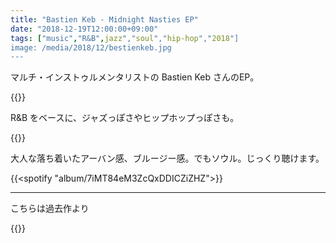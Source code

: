 ```yaml
---
title: "Bastien Keb - Midnight Nasties EP"
date: "2018-12-19T12:00:00+09:00"
tags: ["music","R&B",jazz","soul","hip-hop","2018"]
image: /media/2018/12/bestienkeb.jpg
---
```


マルチ・インストゥルメンタリストの Bastien Keb さんのEP。

{{<youtube src="URZ6j_KOOcU" title="Bastien Keb - Flowers">}}

R&B をベースに、ジャズっぽさやヒップホップっぽさも。

{{<youtube src="RbBYQHOQDzw" title="Bastien Keb - Cool It">}}

大人な落ち着いたアーバン感、ブルージー感。でもソウル。じっくり聴けます。

{{<spotify "album/7iMT84eM3ZcQxDDICZiZHZ">}}

---

こちらは過去作より

{{<youtube src="upscC8qHO2Q" title="Bastien Keb – Pick Up ">}}
